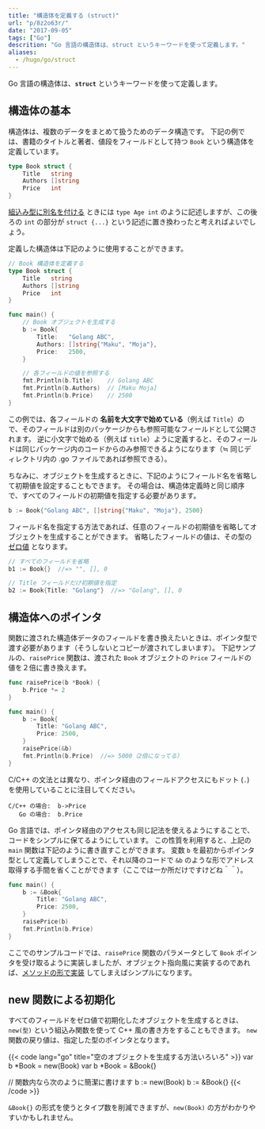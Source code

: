 ```yaml
---
title: "構造体を定義する (struct)"
url: "p/8z2o63r/"
date: "2017-09-05"
tags: ["Go"]
descrition: "Go 言語の構造体は、struct というキーワードを使って定義します。"
aliases:
  - /hugo/go/struct
---
```


Go 言語の構造体は、__`struct`__ というキーワードを使って定義します。

構造体の基本
----

構造体は、複数のデータをまとめて扱うためのデータ構造です。
下記の例では、書籍のタイトルと著者、値段をフィールドとして持つ `Book` という構造体を定義しています。

```go
type Book struct {
	Title   string
	Authors []string
	Price   int
}
```

[組込み型に別名を付ける](/p/cuxyj8c) ときには `type Age int` のように記述しますが、この後ろの `int` の部分が `struct {...}` という記述に置き換わったと考えればよいでしょう。

定義した構造体は下記のように使用することができます。

```go
// Book 構造体を定義する
type Book struct {
	Title   string
	Authors []string
	Price   int
}

func main() {
	// Book オブジェクトを生成する
	b := Book{
		Title:   "Golang ABC",
		Authors: []string{"Maku", "Moja"},
		Price:   2500,
	}

	// 各フィールドの値を参照する
	fmt.Println(b.Title)    // Golang ABC
	fmt.Println(b.Authors)  // [Maku Moja]
	fmt.Println(b.Price)    // 2500
}
```

この例では、各フィールドの __名前を大文字で始めている__（例えば `Title`）ので、そのフィールドは別のパッケージからも参照可能なフィールドとして公開されます。
逆に小文字で始める（例えば `title`）ように定義すると、そのフィールドは同じパッケージ内のコードからのみ参照できるようになります（≒ 同じディレクトリ内の .go ファイルであれば参照できる）。

ちなみに、オブジェクトを生成するときに、下記のようにフィールド名を省略して初期値を設定することもできます。
その場合は、構造体定義時と同じ順序で、すべてのフィールドの初期値を指定する必要があります。

```go
b := Book{"Golang ABC", []string{"Maku", "Moja"}, 2500}
```

フィールド名を指定する方法であれば、任意のフィールドの初期値を省略してオブジェクトを生成することができます。
省略したフィールドの値は、その型の [ゼロ値](/p/5dhkoru/) となります。

```go
// すべてのフィールドを省略
b1 := Book{}  //=> "", [], 0

// Title フィールドだけ初期値を指定
b2 := Book{Title: "Golang"}  //=> "Golang", [], 0
```


構造体へのポインタ
----

関数に渡された構造体データのフィールドを書き換えたいときは、ポインタ型で渡す必要があります（そうしないとコピーが渡されてしまいます）。
下記サンプルの、`raisePrice` 関数は、渡された `Book` オブジェクトの `Price` フィールドの値を２倍に書き換えます。

```go
func raisePrice(b *Book) {
	b.Price *= 2
}

func main() {
	b := Book{
		Title: "Golang ABC",
		Price: 2500,
	}
	raisePrice(&b)
	fmt.Println(b.Price)  //=> 5000（2倍になってる）
}
```

C/C++ の文法とは異なり、ポインタ経由のフィールドアクセスにもドット (`.`) を使用していることに注目してください。

```
C/C++ の場合:  b->Price
   Go の場合:  b.Price
```

Go 言語では、ポインタ経由のアクセスも同じ記法を使えるようにすることで、コードをシンプルに保てるようにしています。
この性質を利用すると、上記の `main` 関数は下記のように書き直すことができます。
変数 `b` を最初からポインタ型として定義してしまうことで、それ以降のコードで `&b` のような形でアドレス取得する手間を省くことができます（ここでは一か所だけですけどね＾＾）。

```go
func main() {
	b := &Book{
		Title: "Golang ABC",
		Price: 2500,
	}
	raisePrice(b)
	fmt.Println(b.Price)
}
```

ここでのサンプルコードでは、`raisePrice` 関数のパラメータとして `Book` ポインタを受け取るように実装しましたが、オブジェクト指向風に実装するのであれば、[メソッドの形で実装](/p/4behkor/) してしまえばシンプルになります。


new 関数による初期化
----

すべてのフィールドをゼロ値で初期化したオブジェクトを生成するときは、`new(型)` という組込み関数を使って C++ 風の書き方をすることもできます。
`new` 関数の戻り値は、指定した型のポインタとなります。

{{< code lang="go" title="空のオブジェクトを生成する方法いろいろ" >}}
var b *Book = new(Book)
var b *Book = &Book{}

// 関数内なら次のように簡潔に書けます
b := new(Book)
b := &Book{}
{{< /code >}}

`&Book{}` の形式を使うとタイプ数を削減できますが、`new(Book)` の方がわかりやすいかもしれません。

